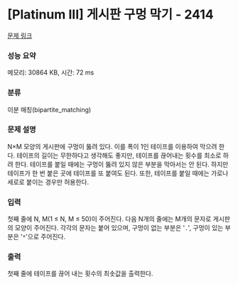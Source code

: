 # [Platinum III] 게시판 구멍 막기 - 2414 

[문제 링크](https://www.acmicpc.net/problem/2414) 

### 성능 요약

메모리: 30864 KB, 시간: 72 ms

### 분류

이분 매칭(bipartite_matching)

### 문제 설명

<p>N×M 모양의 게시판에 구멍이 뚫려 있다. 이를 폭이 1인 테이프를 이용하여 막으려 한다. 테이프의 길이는 무한하다고 생각해도 좋지만, 테이프를 끊어내는 횟수를 최소로 하려 한다. 테이프를 붙일 때에는 구멍이 뚫려 있지 않은 부분을 막아서는 안 된다. 하지만 테이프가 한 번 붙은 곳에 테이프를 또 붙여도 된다. 또한, 테이프를 붙일 때에는 가로나 세로로 붙이는 경우만 허용한다.</p>

### 입력 

 <p>첫째 줄에 N, M(1 ≤ N, M ≤ 50)이 주어진다. 다음 N개의 줄에는 M개의 문자로 게시판의 모양이 주어진다. 각각의 문자는 붙어 있으며, 구멍이 없는 부분은 '<code>.</code>', 구멍이 있는 부분은 '<code>*</code>'으로 주어진다.</p>

### 출력 

 <p>첫째 줄에 테이프를 끊어 내는 횟수의 최솟값을 출력한다.</p>

